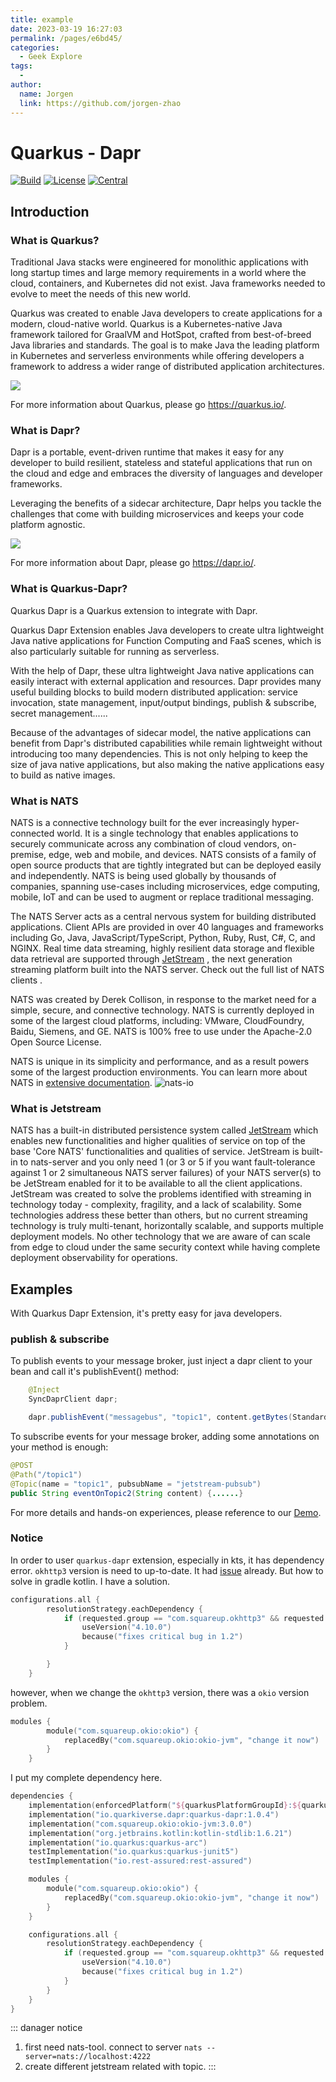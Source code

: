 ```yaml
---
title: example
date: 2023-03-19 16:27:03
permalink: /pages/e6bd45/
categories:
  - Geek Explore
tags:
  - 
author: 
  name: Jorgen
  link: https://github.com/jorgen-zhao
---
```

# Quarkus - Dapr
[![Build](https://github.com/quarkiverse/quarkus-dapr/workflows/Build/badge.svg?branch=main)](https://github.com/quarkiverse/quarkus-dapr/actions?query=workflow%3ABuild)
[![License](https://img.shields.io/github/license/quarkiverse/quarkus-dapr)](http://www.apache.org/licenses/LICENSE-2.0)
[![Central](https://img.shields.io/maven-central/v/io.quarkiverse.dapr/quarkus-dapr-parent?color=green)](https://search.maven.org/search?q=g:io.quarkiverse.dapr%20AND%20a:quarkus-dapr-parent)
<!-- ALL-CONTRIBUTORS-BADGE:START - Do not remove or modify this section -->
<!-- ALL-CONTRIBUTORS-BADGE:END -->

## Introduction

### What is Quarkus?

Traditional Java stacks were engineered for monolithic applications with long startup times and large memory
requirements in a world where the cloud, containers, and Kubernetes did not exist. Java frameworks needed to evolve
to meet the needs of this new world.

<!-- more -->

Quarkus was created to enable Java developers to create applications for a modern, cloud-native world. Quarkus is
a Kubernetes-native Java framework tailored for GraalVM and HotSpot, crafted from best-of-breed Java libraries and
standards. The goal is to make Java the leading platform in Kubernetes and serverless environments while offering
developers a framework to address a wider range of distributed application architectures.

![](https://quarkus.io/assets/images/quarkus_metrics_graphic_bootmem_wide.png)

For more information about Quarkus, please go https://quarkus.io/.

### What is Dapr?

Dapr is a portable, event-driven runtime that makes it easy for any developer to build resilient, stateless and
stateful applications that run on the cloud and edge and embraces the diversity of languages and developer frameworks.

Leveraging the benefits of a sidecar architecture, Dapr helps you tackle the challenges that come with building
microservices and keeps your code platform agnostic.

![](https://dapr.io/images/building-blocks.png)

For more information about Dapr, please go https://dapr.io/.

### What is Quarkus-Dapr?

Quarkus Dapr is a Quarkus extension to integrate with Dapr.

Quarkus Dapr Extension enables Java developers to create ultra lightweight Java native applications for Function
Computing and FaaS scenes, which is also particularly suitable for running as serverless.

With the help of Dapr, these ultra lightweight Java native applications can easily interact with external application
and resources. Dapr provides many useful building blocks to build modern distributed application: service invocation,
state management, input/output bindings, publish & subscribe, secret management......

Because of the advantages of sidecar model, the native applications can benefit from Dapr's distributed capabilities
while remain lightweight without introducing too many dependencies. This is not only helping to keep the size of java
native applications, but also making the native applications easy to build as native images.

### What is NATS
NATS is a connective technology built for the ever increasingly hyper-connected world. It is a single technology that enables applications to securely communicate across any combination of cloud vendors, on-premise, edge, web and mobile, and devices. NATS consists of a family of open source products that are tightly integrated but can be deployed easily and independently. NATS is being used globally by thousands of companies, spanning use-cases including microservices, edge computing, mobile, IoT and can be used to augment or replace traditional messaging.

The NATS Server acts as a central nervous system for building distributed applications. Client APIs are provided in over 40 languages and frameworks including Go, Java, JavaScript/TypeScript, Python, Ruby, Rust, C#, C, and NGINX. Real time data streaming, highly resilient data storage and flexible data retrieval are supported through [JetStream](https://docs.nats.io/jetstream/?_gl=1*1h8mj82*_ga*MTIwNzEyODU2Mi4xNjc4NzUwODg5*_ga_6242VH03CH*MTY3OTIxMTE3OS45LjEuMTY3OTIxMTIwMS4wLjAuMA..) , the next generation streaming platform built into the NATS server. Check out the full list of NATS clients .

NATS was created by Derek Collison, in response to the market need for a simple, secure, and connective technology. NATS is currently deployed in some of the largest cloud platforms, including: VMware, CloudFoundry, Baidu, Siemens, and GE. NATS is 100% free to use under the Apache-2.0 Open Source License.

NATS is unique in its simplicity and performance, and as a result powers some of the largest production environments. You can learn more about NATS in [extensive documentation](https://docs.nats.io/?_gl=1*oh5sid*_ga*MTIwNzEyODU2Mi4xNjc4NzUwODg5*_ga_6242VH03CH*MTY3OTIxMTE3OS45LjEuMTY3OTIxMTIwMS4wLjAuMA..).
![nats-io](https://nats.io/img/logos/nats-horizontal-color.png)

### What is Jetstream
NATS has a built-in distributed persistence system called [JetStream](https://docs.nats.io/using-nats/developer/develop_jetstream) which enables new functionalities and higher qualities of service on top of the base 'Core NATS' functionalities and qualities of service.
JetStream is built-in to nats-server and you only need 1 (or 3 or 5 if you want fault-tolerance against 1 or 2 simultaneous NATS server failures) of your NATS server(s) to be JetStream enabled for it to be available to all the client applications.
JetStream was created to solve the problems identified with streaming in technology today - complexity, fragility, and a lack of scalability. Some technologies address these better than others, but no current streaming technology is truly multi-tenant, horizontally scalable, and supports multiple deployment models. No other technology that we are aware of can scale from edge to cloud under the same security context while having complete deployment observability for operations.

## Examples

With Quarkus Dapr Extension, it's pretty easy for java developers.

### publish & subscribe

To publish events to your message broker, just inject a dapr client to your bean and call it's publishEvent() method:

```java
    @Inject
    SyncDaprClient dapr;

    dapr.publishEvent("messagebus", "topic1", content.getBytes(StandardCharsets.UTF_8), new HashMap<>());
```

To subscribe events for your message broker, adding some annotations on your method is enough:

```java
@POST
@Path("/topic1")
@Topic(name = "topic1", pubsubName = "jetstream-pubsub")
public String eventOnTopic2(String content) {......}
```

For more details and hands-on experiences, please reference to our [Demo](./demo/README.md).

### Notice
In order to user `quarkus-dapr` extension, especially in kts, it has dependency error. `okhttp3` version is need to up-to-date.
It had [issue](https://github.com/dapr/java-sdk/issues/515) already. But how to solve in gradle kotlin. I have a solution.  
```kotlin
configurations.all {
        resolutionStrategy.eachDependency {
            if (requested.group == "com.squareup.okhttp3" && requested.name == "okhttp" && requested.version == "3.14.9") {
                useVersion("4.10.0")
                because("fixes critical bug in 1.2")
            }

        }
    }
```

however, when we change the `okhttp3` version, there was a `okio` version problem.
```kotlin
modules {
        module("com.squareup.okio:okio") {
            replacedBy("com.squareup.okio:okio-jvm", "change it now")
        }
    }
```

I put my complete dependency here.
```kotlin
dependencies {
    implementation(enforcedPlatform("${quarkusPlatformGroupId}:${quarkusPlatformArtifactId}:${quarkusPlatformVersion}"))
    implementation("io.quarkiverse.dapr:quarkus-dapr:1.0.4")
    implementation("com.squareup.okio:okio-jvm:3.0.0")
    implementation("org.jetbrains.kotlin:kotlin-stdlib:1.6.21")
    implementation("io.quarkus:quarkus-arc")
    testImplementation("io.quarkus:quarkus-junit5")
    testImplementation("io.rest-assured:rest-assured")

    modules {
        module("com.squareup.okio:okio") {
            replacedBy("com.squareup.okio:okio-jvm", "change it now")
        }
    }

    configurations.all {
        resolutionStrategy.eachDependency {
            if (requested.group == "com.squareup.okhttp3" && requested.name == "okhttp" && requested.version == "3.14.9") {
                useVersion("4.10.0")
                because("fixes critical bug in 1.2")
            }
        }
    }
}
```
::: danager notice
1. first need nats-tool. connect to server ```nats --server=nats://localhost:4222```
2. create different jetstream related with topic.
:::